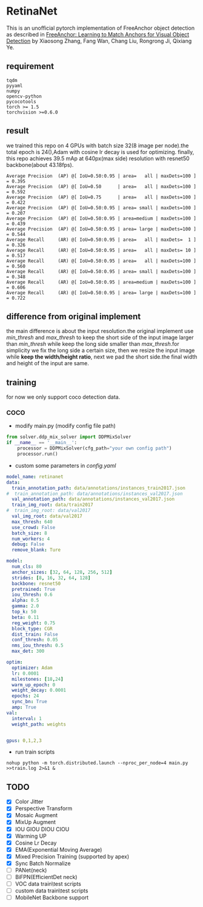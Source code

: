 # RetinaNet
This is an unofficial pytorch implementation of FreeAnchor object detection as described in [FreeAnchor: Learning to Match Anchors for Visual Object Detection](https://arxiv.org/abs/1909.02466) by Xiaosong Zhang, Fang Wan, Chang Liu, Rongrong Ji, Qixiang Ye.

## requirement
```text
tqdm
pyyaml
numpy
opencv-python
pycocotools
torch >= 1.5
torchvision >=0.6.0
```
## result
we trained this repo on 4 GPUs with batch size 32(8 image per node).the total epoch is 24(),Adam with cosine lr decay is used for optimizing.
finally, this repo achieves 39.5 mAp at 640px(max side) resolution with resnet50 backbone(about 43.18fps).
```shell script
Average Precision  (AP) @[ IoU=0.50:0.95 | area=   all | maxDets=100 ] = 0.395
Average Precision  (AP) @[ IoU=0.50      | area=   all | maxDets=100 ] = 0.592
Average Precision  (AP) @[ IoU=0.75      | area=   all | maxDets=100 ] = 0.422
Average Precision  (AP) @[ IoU=0.50:0.95 | area= small | maxDets=100 ] = 0.207
Average Precision  (AP) @[ IoU=0.50:0.95 | area=medium | maxDets=100 ] = 0.439
Average Precision  (AP) @[ IoU=0.50:0.95 | area= large | maxDets=100 ] = 0.544
Average Recall     (AR) @[ IoU=0.50:0.95 | area=   all | maxDets=  1 ] = 0.326
Average Recall     (AR) @[ IoU=0.50:0.95 | area=   all | maxDets= 10 ] = 0.517
Average Recall     (AR) @[ IoU=0.50:0.95 | area=   all | maxDets=100 ] = 0.560
Average Recall     (AR) @[ IoU=0.50:0.95 | area= small | maxDets=100 ] = 0.348
Average Recall     (AR) @[ IoU=0.50:0.95 | area=medium | maxDets=100 ] = 0.606
Average Recall     (AR) @[ IoU=0.50:0.95 | area= large | maxDets=100 ] = 0.722
```

## difference from original implement
the main difference is about the input resolution.the original implement use *min_thresh* and *max_thresh* to keep the short
side of the input image larger than *min_thresh* while keep the long side smaller than *max_thresh*.for simplicity we fix the long
side a certain size, then we resize the input image while **keep the width/height ratio**, next we pad the short side.the final
width and height of the input are same.


## training
for now we only support coco detection data.

### COCO
* modify main.py (modify config file path)
```python
from solver.ddp_mix_solver import DDPMixSolver
if __name__ == '__main__':
    processor = DDPMixSolver(cfg_path="your own config path") 
    processor.run()
```
* custom some parameters in *config.yaml*
```yaml
model_name: retinanet
data:
  train_annotation_path: data/annotations/instances_train2017.json
#  train_annotation_path: data/annotations/instances_val2017.json
  val_annotation_path: data/annotations/instances_val2017.json
  train_img_root: data/train2017
#  train_img_root: data/val2017
  val_img_root: data/val2017
  max_thresh: 640
  use_crowd: False
  batch_size: 8
  num_workers: 4
  debug: False
  remove_blank: Ture

model:
  num_cls: 80
  anchor_sizes: [32, 64, 128, 256, 512]
  strides: [8, 16, 32, 64, 128]
  backbone: resnet50
  pretrained: True
  iou_thresh: 0.6
  alpha: 0.5
  gamma: 2.0
  top_k: 50
  beta: 0.11
  reg_weight: 0.75
  block_type: CGR
  dist_train: False
  conf_thresh: 0.05
  nms_iou_thresh: 0.5
  max_det: 300

optim:
  optimizer: Adam
  lr: 0.0001
  milestones: [18,24]
  warm_up_epoch: 0
  weight_decay: 0.0001
  epochs: 24
  sync_bn: True
  amp: True
val:
  interval: 1
  weight_path: weights


gpus: 0,1,2,3
```
* run train scripts
```shell script
nohup python -m torch.distributed.launch --nproc_per_node=4 main.py >>train.log 2>&1 &
```

## TODO
- [x] Color Jitter
- [x] Perspective Transform
- [x] Mosaic Augment
- [x] MixUp Augment
- [x] IOU GIOU DIOU CIOU
- [x] Warming UP
- [x] Cosine Lr Decay
- [x] EMA(Exponential Moving Average)
- [x] Mixed Precision Training (supported by apex)
- [x] Sync Batch Normalize
- [ ] PANet(neck)
- [ ] BiFPN(EfficientDet neck)
- [ ] VOC data train\test scripts
- [ ] custom data train\test scripts
- [ ] MobileNet Backbone support
